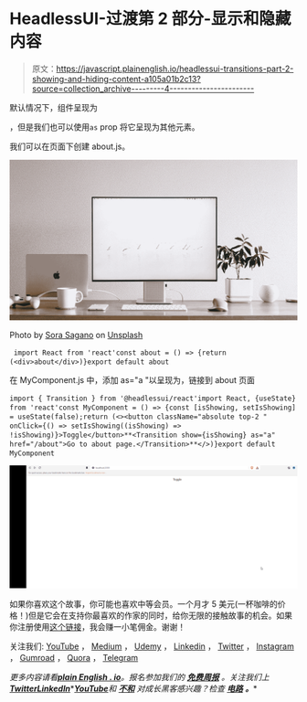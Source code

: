 # HeadlessUI-过渡第 2 部分-显示和隐藏内容

> 原文：<https://javascript.plainenglish.io/headlessui-transitions-part-2-showing-and-hiding-content-a105a01b2c13?source=collection_archive---------4----------------------->

默认情况下，<transition>组件呈现为</transition>

，但是我们也可以使用`as` prop 将它呈现为其他元素。

我们可以在页面下创建 about.js。

![](img/9ad00c70c7831ec5306f7712e35cf1d2.png)

Photo by [Sora Sagano](https://unsplash.com/@sorasagano?utm_source=medium&utm_medium=referral) on [Unsplash](https://unsplash.com?utm_source=medium&utm_medium=referral)

```
 import React from 'react'const about = () => {return (<div>about</div>)}export default about
```

在 MyComponent.js 中，添加 as="a "以呈现为，链接到 about 页面

```
import { Transition } from '@headlessui/react'import React, {useState} from 'react'const MyComponent = () => {const [isShowing, setIsShowing] = useState(false);return (<><button className="absolute top-2 " onClick={() => setIsShowing((isShowing) => !isShowing)}>Toggle</button>**<Transition show={isShowing} as="a" href="/about">Go to about page.</Transition>**</>)}export default MyComponent
```

![](img/383be218ed6b6136c1cd778e9006271b.png)

如果你喜欢这个故事，你可能也喜欢中等会员。一个月才 5 美元(一杯咖啡的价格！)但是它会在支持你最喜欢的作家的同时，给你无限的接触故事的机会。如果你注册使用[这个链接](https://ckmobile.medium.com/membership)，我会赚一小笔佣金。谢谢！

关注我们: [YouTube](https://www.youtube.com/channel/UCu4-4FnutvSHVo9WHvq80Ww?sub_confirmation=1) ， [Medium](https://ckmobile.medium.com/) ， [Udemy](https://www.udemy.com/user/cyruschan2/) ， [Linkedin](https://www.linkedin.com/company/ckmobi/) ， [Twitter](https://twitter.com/ckmobilejavasc1) ， [Instagram](https://www.instagram.com/ckmobile8050) ， [Gumroad](https://app.gumroad.com/ckmobile) ， [Quora](https://ckmobile.quora.com/) ， [Telegram](https://t.me/ckmobi)

*更多内容请看*[***plain English . io***](https://plainenglish.io/)*。报名参加我们的* [***免费周报***](http://newsletter.plainenglish.io/) *。关注我们上*[***Twitter***](https://twitter.com/inPlainEngHQ)[***LinkedIn***](https://www.linkedin.com/company/inplainenglish/)*[***YouTube***](https://www.youtube.com/channel/UCtipWUghju290NWcn8jhyAw)**和* [***不和***](https://discord.gg/GtDtUAvyhW) *对成长黑客感兴趣？检查* [***电路***](https://circuit.ooo/) ***。*****
